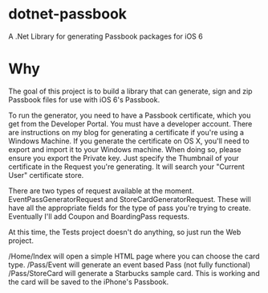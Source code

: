 <h1>dotnet-passbook</h1>
A .Net Library for generating Passbook packages for iOS 6

<h1>Why</h1>

The goal of this project is to build a library that can generate, sign and zip Passbook files for use with iOS 6's Passbook. 

To run the generator, you need to have a Passbook certificate, which you get from the Developer Portal. You must have a developer account. There are 
instructions on my blog for generating a certificate if you're using a Windows Machine. If you generate the certificate on OS X, you'll need to export 
and import it to your Windows machine. When doing so, please ensure you export the Private key. Just specify the Thumbnail of your certificate in the Request 
you're generating. It will search your "Current User" certificate store.

There are two types of request available at the moment. EventPassGeneratorRequest and StoreCardGeneratorRequest. These will have all the appropriate fields
for the type of pass you're trying to create. Eventually I'll add Coupon and BoardingPass requests.

At this time, the Tests project doesn't do anything, so just run the Web project.

/Home/Index will open a simple HTML page where you can choose the card type.
/Pass/Event will generate an event based Pass (not fully functional)
/Pass/StoreCard will generate a Starbucks sample card. This is working and the card will be saved to the iPhone's Passbook.
